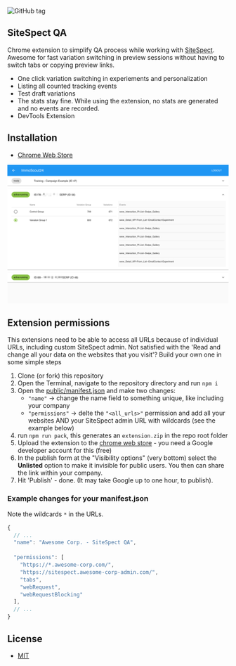 ![GitHub tag](https://img.shields.io/github/tag/Scout24-CH/sitespect-qa.svg)


## SiteSpect QA
Chrome extension to simplify QA process while working with [SiteSpect](https://www.sitespect.com/). Awesome for fast variation switching in preview sessions without having to switch tabs or copying preview links.

- One click variation switching in experiements and personalization
- Listing all counted tracking events
- Test draft variations
- The stats stay fine. While using the extension, no stats are generated and no events are recorded. 
- DevTools Extension

## Installation
- [Chrome Web Store](https://chrome.google.com/webstore/detail/sitespect-qa/plenaoidopfljcbahkglkgcliijjfhnb)

![Screenshot](public/screenshot-3.png)

## Extension permissions 
This extensions need to be able to access all URLs because of individual URLs, including custom SiteSpect admin. Not satisfied with the 'Read and change all your data on the websites that you visit'? Build your own one in some simple steps

1. Clone (or fork) this repository
1. Open the Terminal, navigate to the repository directory and run `npm i`
1. Open the [public/manifest.json](public/manifest.json) and make two changes:
   - `"name"` -> change the name field to something unique, like including your company
   - `"permissions"` -> delte the `"<all_urls>"` permission and add all your websites AND your SiteSpect admin URL with wildcards (see the example below)
1. run `npm run pack`, this generates an `extension.zip` in the repo root folder
1. Upload the extension to the [chrome web store](https://chrome.google.com/webstore/developer/dashboard) - you need a Google developer account for this (free)
1. In the publish form at the "Visibility options" (very bottom) select the **Unlisted** option to make it invisible for public users. You then can share the link within your company.
1. Hit 'Publish' - done. (It may take Google up to one hour, to publish).


### Example changes for your manifest.json
Note the wildcards `*` in the URLs.
```js
{
  // ...
  "name": "Awesome Corp. - SiteSpect QA",

  "permissions": [
    "https://*.awesome-corp.com/",
    "https://sitespect.awesome-corp-admin.com/",
    "tabs",
    "webRequest",
    "webRequestBlocking"
  ],
  // ...
}
```

## License
- [MIT](LICENSE)